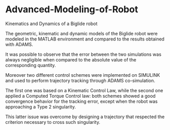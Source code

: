 # Advanced-Modeling-of-Robot
Kinematics and Dynamics of a Biglide robot

The geometric, kinematic and dynamic models of the Biglide robot were modeled in the MATLAB environment and compared to the results obtained with ADAMS. 

It was possible to observe that the error between the two simulations was always negligible when compared to the absolute value of the corresponding quantity. 

Moreover two different control schemes were implemented on SIMULINK and used to perform trajectory tracking through ADAMS co-simulation. 

The first one was based on a Kinematic Control Law, while the second one applied a Computed Torque Control law: both schemes showed a good convergence behavior for the tracking error, except when the robot was approaching a Type 2 singularity. 

This latter issue was overcome by designing a trajectory that respected the criterion necessary to cross such singularity.
